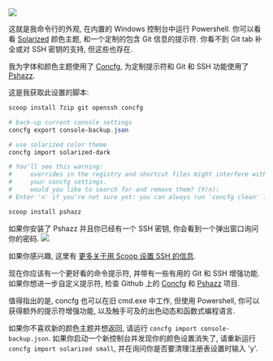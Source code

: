 ![](https://github.com/lukesampson/scoop/raw/gh-pages/images/docs/shell-theme.png)

这就是我命令行的外观, 在内置的 Windows 控制台中运行 Powershell. 你可以看看 [Solarized](http://ethanschoonover.com/solarized) 颜色主题, 和一个定制的包含 Git 信息的提示符. 你看不到 Git tab 补全或对 SSH 密钥的支持, 但这些也存在.

我为字体和颜色主题使用了 [Concfg](https://github.com/lukesampson/concfg), 为定制提示符和 Git 和 SSH 功能使用了 [Pshazz](https://github.com/lukesampson/pshazz).

这是我获取此设置的脚本:

```powershell
scoop install 7zip git openssh concfg

# back-up current console settings
concfg export console-backup.json

# use solarized color theme
concfg import solarized-dark

# You'll see this warning:
#     overrides in the registry and shortcut files might interfere with
#     your concfg settings.
#     would you like to search for and remove them? (Y/n):
# Enter 'n' if you're not sure yet: you can always run 'concfg clean' later

scoop install pshazz
```

如果你安装了 Pshazz 并且你已经有一个 SSH 密钥, 你会看到一个弹出窗口询问你的密码.
![](https://github.com/lukesampson/scoop/raw/gh-pages/images/docs/askpass.png)

如果你感兴趣, 这里有 [更多关于用 Scoop 设置 SSH 的信息](https://github.com/lukesampson/scoop/wiki/SSH-on-Windows).

现在你应该有一个更好看的命令提示符, 并带有一些有用的 Git 和 SSH 增强功能. 如果你想进一步自定义提示符, 检查 Github 上的 [Concfg](https://github.com/lukesampson/concfg) 和 [Pshazz](https://github.com/lukesampson/pshazz) 项目.

值得指出的是, concfg 也可以在旧 cmd.exe 中工作, 但使用 Powershell, 你可以获得额外的提示符增强功能, 以及触手可及的出色动态和函数式编程语言.

如果你不喜欢新的颜色主题并想返回, 请运行 `concfg import console-backup.json`. 如果你启动一个新控制台并发现你的颜色设置消失了, 请重新运行 `concfg import solarized small`, 并在询问你是否要清理注册表设置时输入 'y'.
